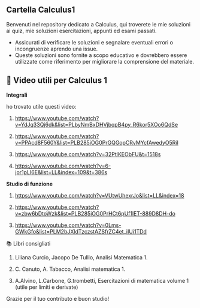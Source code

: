 ## Cartella Calculus1

Benvenuti nel repository dedicato a Calculus, qui troverete le mie soluzioni ai quiz, mie soluzioni esercitazioni, appunti ed esami passati.

- Assicurati di verificare le soluzioni e segnalare eventuali errori o incongruenze aprendo una issue.
- Queste soluzioni sono fornite a scopo educativo e dovrebbero essere utilizzate come riferimento per migliorare la comprensione del materiale.


## 🎥 Video utili per Calculus 1

**Integrali** 

ho trovato utile questi video:

1) https://www.youtube.com/watch?v=YdJq33Qj6dk&list=PLbyNmBxDHVjbqpB4py_R6kor5XOo6QdSe

2) https://www.youtube.com/watch?v=PPAcd8F560Y&list=PLB285iOG0PrGQGopCRvMYcfAwedyO5RiI

3) https://www.youtube.com/watch?v=32PtlKEObFU&t=1518s

4) https://www.youtube.com/watch?v=6-jor1pLI6E&list=LL&index=109&t=386s

 
**Studio di funzione** 

1) https://www.youtube.com/watch?v=VUtwUhexrJo&list=LL&index=18

2) https://www.youtube.com/watch?v=zbw6bDtoWzk&list=PLB285iOG0PrHCt6pUf1lET-889D8DH-do

3) https://www.youtube.com/watch?v=0Lms-GWkGfo&list=PLM2bJXldTzczstAZSfrZC4et_iIUi1TDd


📚 Libri consigliati

1) Liliana Curcio, Jacopo De Tullio, Analisi Matematica 1.

2) C. Canuto, A. Tabacco, Analisi matematica 1.

3) A.Alvino, L.Carbone, G.trombetti, Esercitazioni di matematica volume 1 (utile per limiti e derivate)


Grazie per il tuo contributo e buon studio!
